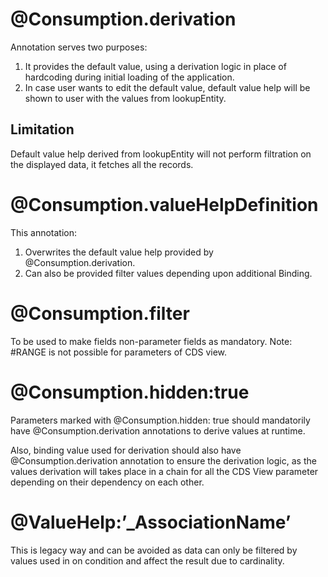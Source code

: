 # @Consumption.derivation
Annotation serves two purposes:
1.	It provides the default value, using a derivation logic in place of hardcoding during initial loading of the application.
2.	In case user wants to edit the default value, default value help will be shown to user with the values from lookupEntity.

## Limitation
Default value help derived from lookupEntity will not perform filtration on the displayed data, it fetches all the records.

# @Consumption.valueHelpDefinition
This annotation:
1.	Overwrites the default value help provided by @Consumption.derivation.
2.	Can also be provided filter values depending upon additional Binding.

# @Consumption.filter
To be used to make fields non-parameter fields as mandatory.
Note: #RANGE is not possible for parameters of CDS view.
 

# @Consumption.hidden:true
Parameters marked with @Consumption.hidden: true should mandatorily have @Consumption.derivation annotations to derive values at runtime.

Also, binding value used for derivation should also have @Consumption.derivation annotation to ensure the derivation logic, as the values derivation will takes place in a chain for all the CDS View parameter depending on their dependency on each other.

# @ValueHelp:’_AssociationName’
This is legacy way and can be avoided as data can only be filtered by values used in on condition and affect the result due to cardinality.
